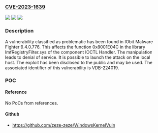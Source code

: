 ### [CVE-2023-1639](https://cve.mitre.org/cgi-bin/cvename.cgi?name=CVE-2023-1639)
![](https://img.shields.io/static/v1?label=Product&message=Malware%20Fighter&color=blue)
![](https://img.shields.io/static/v1?label=Version&message=%3D%209.4.0.776%20&color=brighgreen)
![](https://img.shields.io/static/v1?label=Vulnerability&message=CWE-404%20Denial%20of%20Service&color=brighgreen)

### Description

A vulnerability classified as problematic has been found in IObit Malware Fighter 9.4.0.776. This affects the function 0x8001E04C in the library ImfRegistryFilter.sys of the component IOCTL Handler. The manipulation leads to denial of service. It is possible to launch the attack on the local host. The exploit has been disclosed to the public and may be used. The associated identifier of this vulnerability is VDB-224019.

### POC

#### Reference
No PoCs from references.

#### Github
- https://github.com/zeze-zeze/WindowsKernelVuln

